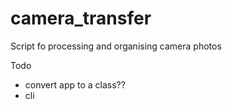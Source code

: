 # camera_transfer
Script fo processing and organising camera photos

Todo
* convert app to a class??
* cli
